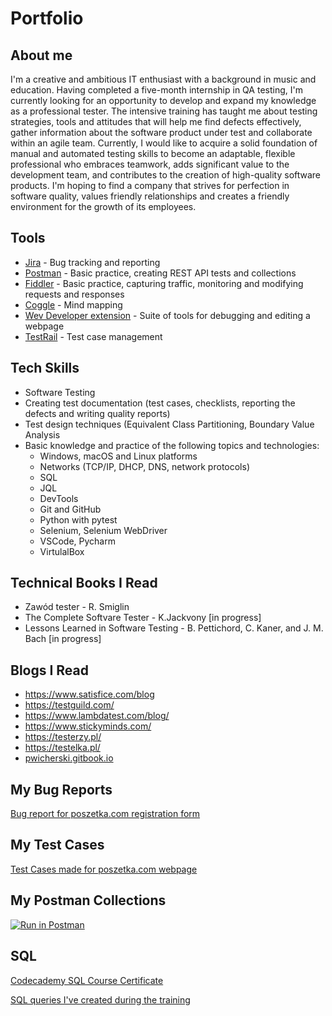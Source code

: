 # Portfolio

## About me

I'm a creative and ambitious IT enthusiast with a background in music and education. Having completed a five-month internship in QA testing, I'm currently looking for an opportunity to develop and expand my knowledge as a professional tester. The intensive training has taught me about testing strategies, tools and attitudes that will help me find defects effectively, gather information about the software product under test and collaborate within an agile team. Currently, I would like to acquire a solid foundation of manual and automated testing skills to become an adaptable, flexible professional who embraces teamwork, adds significant value to the development team, and contributes to the creation of high-quality software products. I'm hoping to find a company that strives for perfection in software quality, values friendly relationships and creates a friendly environment for the growth of its employees.


## Tools

* [Jira](https://www.atlassian.com/software/jira) - Bug tracking and reporting
* [Postman](https://www.postman.com/) - Basic practice, creating REST API tests and collections
* [Fiddler](https://www.telerik.com/fiddler/fiddler-classic) - Basic practice, capturing traffic, monitoring and modifying requests and responses
* [Coggle](https://coggle.it/) - Mind mapping
* [Wev Developer extension](https://chrome.google.com/webstore/detail/web-developer/bfbameneiokkgbdmiekhjnmfkcnldhhm) - Suite of tools for debugging and  editing a webpage 
* [TestRail](https://www.gurock.com/testrail/) - Test case management


## Tech Skills

* Software Testing
* Creating test documentation (test cases, checklists, reporting the defects and writing quality reports)
* Test design techniques (Equivalent Class Partitioning, Boundary
Value Analysis
* Basic knowledge and practice of the following topics and technologies:
  * Windows, macOS and Linux platforms
  * Networks (TCP/IP, DHCP, DNS, network protocols)
  * SQL 
  * JQL
  * DevTools 
  * Git and GitHub 
  * Python with pytest 
  * Selenium, Selenium WebDriver
  * VSCode, Pycharm 
  * VirtulalBox 

## Technical Books I Read 

* Zawód tester - R. Smiglin
* The Complete Softvare Tester - K.Jackvony [in progress]
* Lessons Learned in Software Testing - B. Pettichord, C. Kaner, and J. M. Bach [in progress]

## Blogs I Read 

* https://www.satisfice.com/blog
* https://testguild.com/
* https://www.lambdatest.com/blog/
* https://www.stickyminds.com/
* https://testerzy.pl/
* https://testelka.pl/
* [pwicherski.gitbook.io](https://pwicherski.gitbook.io/testowanie-oprogramowania/)


## My Bug Reports

[Bug report for poszetka.com registration form](https://docs.google.com/document/d/1s4PUlK2Fd5sDLevCQwJ1SyinIjO8C8MbYgARd52Rm4o/edit?usp=sharing)

## My Test Cases

[Test Cases made for poszetka.com webpage](https://docs.google.com/spreadsheets/d/1R0w8qEAUlKJUs4i5ETSJbZSyrVA2RxxI4VLA5xMzsuc/edit?usp=sharing)

## My Postman Collections

[![Run in Postman](https://run.pstmn.io/button.svg)](https://god.postman.co/run-collection/23062566-47f6f763-2dd3-412a-9d82-9115dca0c564?action=collection%2Ffork&collection-url=entityId%3D23062566-47f6f763-2dd3-412a-9d82-9115dca0c564%26entityType%3Dcollection%26workspaceId%3De740d758-4477-4dbe-8658-3a6b02ca3291)

## SQL

[Codecademy SQL Course Certificate](https://drive.google.com/file/d/1Vk2mMrap7gF_9T4IzhpZJyUbfjv5LXQy/view?usp=sharing)

[SQL queries I've created during the training](https://docs.google.com/document/d/14W-7KCVTt9FtCBwBnb2k-GCL9xXr9NPOQiMfl6LP3yI/edit?usp=sharing)






